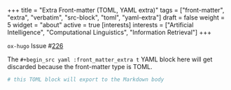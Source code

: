 +++
title = "Extra Front-matter (TOML, YAML extra)"
tags = ["front-matter", "extra", "verbatim", "src-block", "toml", "yaml-extra"]
draft = false
weight = 5
widget = "about"
active = true
[interests]
  interests = ["Artificial Intelligence", "Computational Linguistics", "Information Retrieval"]
+++

`ox-hugo` Issue #[226](https://github.com/kaushalmodi/ox-hugo/issues/226)

The `#+begin_src yaml :front_matter_extra t` YAML block here will get
discarded because the front-matter type is TOML.

```toml
# this TOML block will export to the Markdown body
```
